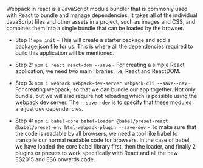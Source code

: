 Webpack in react is a JavaScript module bundler that is commonly used with React to bundle and manage dependencies. It takes all of the individual JavaScript files and other assets in a project, such as images and CSS, and combines them into a single bundle that can be loaded by the browser.

* Step 1:
`npm init` - This will create a starter package and add a package.json file for us. This is where all the dependencies required to build this application will be mentioned.

* Step 2:
`npm i react react-dom --save` - For creating a simple React application, we need two main libraries, i.e, React and ReactDOM.

* Step 3: 
`npm i webpack webpack-dev-server webpack-cli --save--dev` - For creating webpack, so that we can bundle our app together. Not only bundle, but we will also require hot reloading which is possible using the webpack dev server. The `--save--dev` is to specify that these modules are just dev dependencies. 

* Step 4: 
`npm i babel-core babel-loader @babel/preset-react @babel/preset-env html-webpack-plugin --save-dev` -  To make sure that the code is readable by all browsers, we need a tool like babel to transpile our normal readable code for browsers. 
In the case of babel, we have loaded the core babel library first, then the loader, and finally 2 plugins or presets to work specifically with React and all the new ES2015 and ES6 onwards code.
